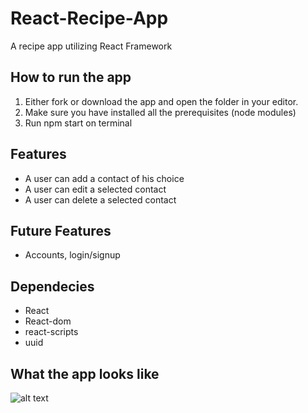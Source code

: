# React-Recipe-App
A recipe app utilizing React Framework

## How to run the app
1. Either fork or download the app and open the folder in your editor.
2. Make sure you have installed all the prerequisites (node modules)
3. Run npm start on terminal

## Features
- A user can add a contact of his choice
- A user can edit a selected contact
- A user can delete a selected contact



 ## Future Features 
 - Accounts, login/signup


## Dependecies
- React
- React-dom
- react-scripts
- uuid

## What the app looks like
![alt text](https://github.com/Xontrokolis/Register-App/blob/main/ContactImage.png)
